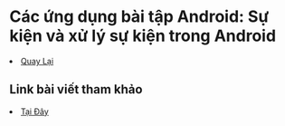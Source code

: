 <h1>Các ứng dụng bài tập Android: Sự kiện và xử lý sự kiện trong Android</h1>


<li><a href="https://github.com/DuongNhatMinh/AndroidStudio">Quay Lại</a></li>

<h2>Link bài viết tham khảo</h2>
<li><a href="https://ngocminhtran.com/2018/09/24/su-kien-va-xu-ly-su-kien/">Tại Đây</a></li>
